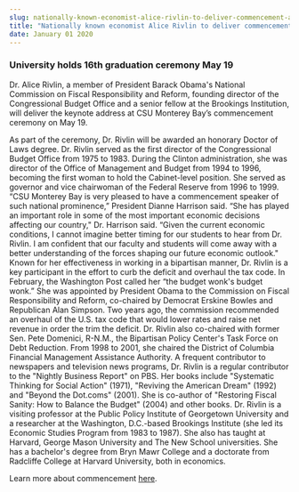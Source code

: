 ```yaml
---
slug: nationally-known-economist-alice-rivlin-to-deliver-commencement-address
title: "Nationally known economist Alice Rivlin to deliver commencement address"
date: January 01 2020
---
```


<h3>University holds 16th graduation ceremony May 19</h3><p>Dr. Alice Rivlin, a member of President Barack Obama's National Commission on Fiscal Responsibility and Reform, founding director of the Congressional Budget Office and a senior fellow at the Brookings Institution, will deliver the keynote address at CSU Monterey Bay’s commencement ceremony on May 19.
</p><p>As part of the ceremony, Dr. Rivlin will be awarded an honorary Doctor of Laws degree. Dr. Rivlin served as the first director of the Congressional Budget Office from 1975 to 1983. During the Clinton administration, she was director of the Office of Management and Budget from 1994 to 1996, becoming the first woman to hold the Cabinet-level position. She served as governor and vice chairwoman of the Federal Reserve from 1996 to 1999. “CSU Monterey Bay is very pleased to have a commencement speaker of such national prominence,” President Dianne Harrison said. “She has played an important role in some of the most important economic decisions affecting our country," Dr. Harrison said. “Given the current economic conditions, I cannot imagine better timing for our students to hear from Dr. Rivlin. I am confident that our faculty and students will come away with a better understanding of the forces shaping our future economic outlook." Known for her effectiveness in working in a bipartisan manner, Dr. Rivlin is a key participant in the effort to curb the deficit and overhaul the tax code. In February, the Washington Post called her “the budget wonk's budget wonk.” She was appointed by President Obama to the Commission on Fiscal Responsibility and Reform, co-chaired by Democrat Erskine Bowles and Republican Alan Simpson. Two years ago, the commission recommended an overhaul of the U.S. tax code that would lower rates and raise net revenue in order the trim the deficit. Dr. Rivlin also co-chaired with former Sen. Pete Domenici, R-N.M., the Bipartisan Policy Center's Task Force on Debt Reduction. From 1998 to 2001, she chaired the District of Columbia Financial Management Assistance Authority. A frequent contributor to newspapers and television news programs, Dr. Rivlin is a regular contributor to the "Nightly Business Report" on PBS. Her books include "Systematic Thinking for Social Action" (1971), "Reviving the American Dream" (1992) and "Beyond the Dot.coms" (2001). She is co-author of "Restoring Fiscal Sanity: How to Balance the Budget" (2004) and other books. Dr. Rivlin is a visiting professor at the Public Policy Institute of Georgetown University and a researcher at the Washington, D.C.-based Brookings Institute (she led its Economic Studies Program from 1983 to 1987). She also has taught at Harvard, George Mason University and The New School universities. She has a bachelor's degree from Bryn Mawr College and a doctorate from Radcliffe College at Harvard University, both in economics.
</p><p>Learn more about commencement <a href="http://csumb.edu/commencement">here</a>.  
</p>
